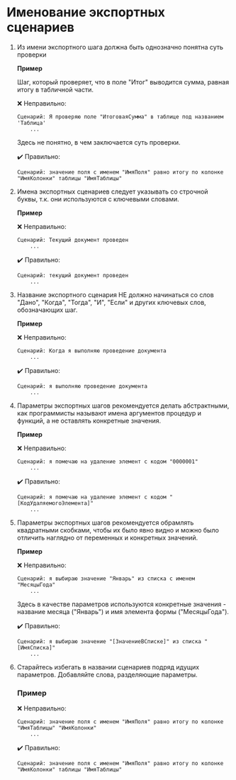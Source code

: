 # Именование экспортных сценариев

1. Из имени экспортного шага должна быть однозначно понятна суть проверки

    **Пример**

    Шаг, который проверяет, что в поле "Итог" выводится сумма, равная итогу в табличной части.

    ❌ Неправильно:

    ```
    Сценарий: Я проверяю поле "ИтоговаяСумма" в таблице под названием 'Таблица'
        ...
    ```

    Здесь не понятно, в чем заключается суть проверки.

    ✔️ Правильно:

    ```
    Сценарий: значение поля с именем "ИмяПоля" равно итогу по колонке "ИмяКолонки" таблицы "ИмяТаблицы"

    ```

2. Имена экспортных сценариев следует указывать со строчной буквы, т.к. они используются с ключевыми словами.

    **Пример**

    ❌ Неправильно:

    ```gherkin
    Сценарий: Текущий документ проведен
        ...
    ```

    ✔️ Правильно:

    ```gherkin
    Сценарий: текущий документ проведен
        ...
    ```



3. Название экспортного сценария НЕ должно начинаться со слов "Дано", "Когда", "Тогда", "И", "Если" и других ключевых слов, обозначающих шаг.

    **Пример**

    ❌ Неправильно:

    ```gherkin
    Сценарий: Когда я выполняю проведение документа
        ...
    ```

    ✔️ Правильно:

    ```gherkin
    Сценарий: я выполняю проведение документа
        ...
    ```



4. Параметры экспортных шагов рекомендуется делать абстрактными, как программисты называют имена аргументов процедур и функций, а не оставлять конкретные значения.

    **Пример**

    ❌ Неправильно:

    ```gherkin
    Сценарий: я помечаю на удаление элемент с кодом "0000001"
        ...
    ```

    ✔️ Правильно:

    ```gherkin
    Сценарий: я помечаю на удаление элемент с кодом "[КодУдаляемогоЭлемента]"
        ...
    ```



5. Параметры экспортных шагов рекомендуется обрамлять квадратными скобками, чтобы их было явно видно и можно было отличить наглядно от переменных и конкретных значений.

    **Пример**

    ❌ Неправильно:

    ```gherkin
    Сценарий: я выбираю значение "Январь" из списка с именем "МесяцыГода"
        ...
    ```
    Здесь в качестве параметров используются конкретные значения - название месяца ("Январь") и имя элемента формы ("МесяцыГода").

    ✔️ Правильно:

    ```gherkin
    Сценарий: я выбираю значение "[ЗначениеВСписке]" из списка "[ИмяСписка]"
        ...
    ```



6. Старайтесь избегать в названии сценариев подряд идущих параметров. Добавляйте слова, разделяющие параметры.
  
    ### Пример 

    ❌ Неправильно:

    ```
    Сценарий: значение поля с именем "ИмяПоля" равно итогу по колонке "ИмяТаблицы" "ИмяКолонки" 
        ...
    ```

    ✔️ Правильно:

    ```
    Сценарий: значение поля с именем "ИмяПоля" равно итогу по колонке "ИмяКолонки" таблицы "ИмяТаблицы"
    ```
